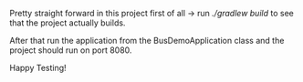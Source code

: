 
Pretty straight forward in this project first of all -> run *./gradlew build* to see that
the project actually builds. 

After that run the application from the BusDemoApplication class and the project should run on
port 8080. 

Happy Testing!